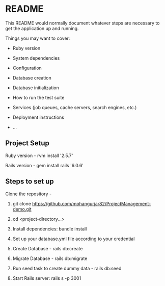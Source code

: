 # README

This README would normally document whatever steps are necessary to get the
application up and running.

Things you may want to cover:

* Ruby version

* System dependencies

* Configuration

* Database creation

* Database initialization

* How to run the test suite

* Services (job queues, cache servers, search engines, etc.)

* Deployment instructions

* ...

## Project Setup

Ruby version          - rvm install '2.5.7'

Rails version         - gem install rails '6.0.6'


## Steps to set up 

Clone the repository  -

1. git clone https://github.com/mohangurjar82/ProjectManagement-demo.git

2. cd <project-directory...>

3. Install dependencies: bundle install

4. Set up your database.yml file according to your credential

5. Create Database - rails db:create

6. Migrate Database - rails db:migrate

7. Run seed task to create dummy data - rails db:seed

8. Start Rails server: rails s -p 3001
